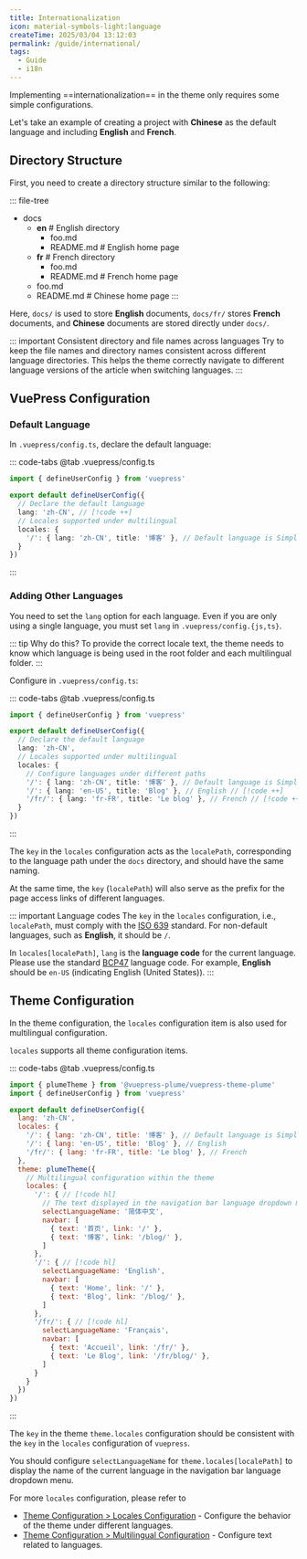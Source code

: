```yaml
---
title: Internationalization
icon: material-symbols-light:language
createTime: 2025/03/04 13:12:03
permalink: /guide/international/
tags:
  - Guide
  - i18n
---
```


Implementing ==internationalization== in the theme only requires some simple configurations.

Let's take an example of creating a project with **Chinese** as the default language and including **English** and **French**.

## Directory Structure

First, you need to create a directory structure similar to the following:

::: file-tree

- docs
  - **en**  \# English directory
    - foo.md
    - README.md  \# English home page
  - **fr**  \# French directory
    - foo.md
    - README.md  \# French home page
  - foo.md
  - README.md  \# Chinese home page
:::

Here, `docs/` is used to store **English** documents, `docs/fr/` stores **French** documents, and **Chinese** documents are stored directly under `docs/`.

::: important Consistent directory and file names across languages
Try to keep the file names and directory names consistent across different language directories. This helps the theme correctly navigate to different language versions of the article when switching languages.
:::

## VuePress Configuration

### Default Language

In `.vuepress/config.ts`, declare the default language:

::: code-tabs
@tab .vuepress/config.ts

```ts
import { defineUserConfig } from 'vuepress'

export default defineUserConfig({
  // Declare the default language
  lang: 'zh-CN', // [!code ++]
  // Locales supported under multilingual
  locales: {
    '/': { lang: 'zh-CN', title: '博客' }, // Default language is Simplified Chinese
  }
})
```

:::

### Adding Other Languages

You need to set the `lang` option for each language. Even if you are only using a single language, you must set `lang` in `.vuepress/config.{js,ts}`.

::: tip Why do this?
To provide the correct locale text, the theme needs to know which language is being used in the root folder and each multilingual folder.
:::

Configure in `.vuepress/config.ts`:

::: code-tabs
@tab .vuepress/config.ts

```ts
import { defineUserConfig } from 'vuepress'

export default defineUserConfig({
  // Declare the default language
  lang: 'zh-CN',
  // Locales supported under multilingual
  locales: {
    // Configure languages under different paths
    '/': { lang: 'zh-CN', title: '博客' }, // Default language is Simplified Chinese
    '/': { lang: 'en-US', title: 'Blog' }, // English // [!code ++]
    '/fr/': { lang: 'fr-FR', title: 'Le blog' }, // French // [!code ++]
  }
})
```

:::

The `key` in the `locales` configuration acts as the `localePath`, corresponding to the language path under the `docs` directory, and should have the same naming.

At the same time, the `key` (`localePath`) will also serve as the prefix for the page access links of different languages.

::: important Language codes
The `key` in the `locales` configuration, i.e., `localePath`, must comply with the [ISO 639](https://zh.wikipedia.org/wiki/ISO_639-1) standard. For non-default languages, such as **English**, it should be `/`.

In `locales[localePath]`, `lang` is the **language code** for the current language. Please use the standard [BCP47](https://www.ietf.org/rfc/bcp/bcp47.txt) language code. For example, **English** should be `en-US` (indicating English (United States)).
:::

## Theme Configuration

In the theme configuration, the `locales` configuration item is also used for multilingual configuration.

`locales` supports all theme configuration items.

::: code-tabs
@tab .vuepress/config.ts

```js
import { plumeTheme } from '@vuepress-plume/vuepress-theme-plume'
import { defineUserConfig } from 'vuepress'

export default defineUserConfig({
  lang: 'zh-CN',
  locales: {
    '/': { lang: 'zh-CN', title: '博客' }, // Default language is Simplified Chinese
    '/': { lang: 'en-US', title: 'Blog' }, // English
    '/fr/': { lang: 'fr-FR', title: 'Le blog' }, // French
  },
  theme: plumeTheme({
    // Multilingual configuration within the theme
    locales: {
      '/': { // [!code hl]
        // The text displayed in the navigation bar language dropdown menu for the current language
        selectLanguageName: '简体中文',
        navbar: [
          { text: '首页', link: '/' },
          { text: '博客', link: '/blog/' },
        ]
      },
      '/': { // [!code hl]
        selectLanguageName: 'English',
        navbar: [
          { text: 'Home', link: '/' },
          { text: 'Blog', link: '/blog/' },
        ]
      },
      '/fr/': { // [!code hl]
        selectLanguageName: 'Français',
        navbar: [
          { text: 'Accueil', link: '/fr/' },
          { text: 'Le Blog', link: '/fr/blog/' },
        ]
      }
    }
  })
})
```

:::

The `key` in the theme `theme.locales` configuration should be consistent with the `key` in the `locales` configuration of `vuepress`.

You should configure `selectLanguageName` for `theme.locales[localePath]` to display the name of the current language in the navigation bar language dropdown menu.

For more `locales` configuration, please refer to

- [Theme Configuration > Locales Configuration](../../config/basic.md#locales-configuration) - Configure the behavior of the theme under different languages.
- [Theme Configuration > Multilingual Configuration](../../config/locales.md) - Configure text related to languages.
